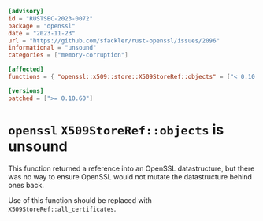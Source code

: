 ```toml
[advisory]
id = "RUSTSEC-2023-0072"
package = "openssl"
date = "2023-11-23"
url = "https://github.com/sfackler/rust-openssl/issues/2096"
informational = "unsound"
categories = ["memory-corruption"]

[affected]
functions = { "openssl::x509::store::X509StoreRef::objects" = ["< 0.10.60, >=0.10.29"] }

[versions]
patched = [">= 0.10.60"]
```

# `openssl` `X509StoreRef::objects` is unsound

This function returned a reference into an OpenSSL datastructure, but there was no way to ensure OpenSSL would not mutate the datastructure behind ones back.

Use of this function should be replaced with `X509StoreRef::all_certificates`.
